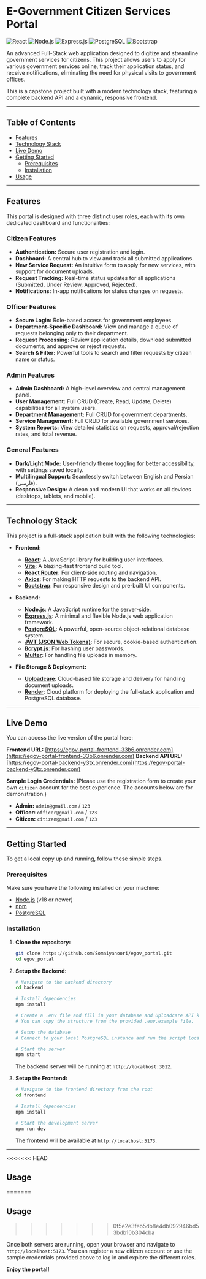 # E-Government Citizen Services Portal

![React](https://img.shields.io/badge/React-20232A?style=for-the-badge&logo=react&logoColor=61DAFB)
![Node.js](https://img.shields.io/badge/Node.js-339933?style=for-the-badge&logo=nodedotjs&logoColor=white)
![Express.js](https://img.shields.io/badge/Express.js-000000?style=for-the-badge&logo=express&logoColor=white)
![PostgreSQL](https://img.shields.io/badge/PostgreSQL-316192?style=for-the-badge&logo=postgresql&logoColor=white)
![Bootstrap](https://img.shields.io/badge/Bootstrap-563D7C?style=for-the-badge&logo=bootstrap&logoColor=white)

An advanced Full-Stack web application designed to digitize and streamline government services for citizens. This project allows users to apply for various government services online, track their application status, and receive notifications, eliminating the need for physical visits to government offices.

This is a capstone project built with a modern technology stack, featuring a complete backend API and a dynamic, responsive frontend.

---

## Table of Contents

- [ Features](#-features)
- [ Technology Stack](#️-technology-stack)
- [ Live Demo](#-live-demo)
- [ Getting Started](#-getting-started)
  - [Prerequisites](#prerequisites)
  - [Installation](#installation)
- [ Usage](#-usage)

---

## Features

This portal is designed with three distinct user roles, each with its own dedicated dashboard and functionalities:

### Citizen Features

- **Authentication:** Secure user registration and login.
- **Dashboard:** A central hub to view and track all submitted applications.
- **New Service Request:** An intuitive form to apply for new services, with support for document uploads.
- **Request Tracking:** Real-time status updates for all applications (Submitted, Under Review, Approved, Rejected).
- **Notifications:** In-app notifications for status changes on requests.

### Officer Features

- **Secure Login:** Role-based access for government employees.
- **Department-Specific Dashboard:** View and manage a queue of requests belonging only to their department.
- **Request Processing:** Review application details, download submitted documents, and approve or reject requests.
- **Search & Filter:** Powerful tools to search and filter requests by citizen name or status.

### Admin Features

- **Admin Dashboard:** A high-level overview and central management panel.
- **User Management:** Full CRUD (Create, Read, Update, Delete) capabilities for all system users.
- **Department Management:** Full CRUD for government departments.
- **Service Management:** Full CRUD for available government services.
- **System Reports:** View detailed statistics on requests, approval/rejection rates, and total revenue.

### General Features

- **Dark/Light Mode:** User-friendly theme toggling for better accessibility, with settings saved locally.
- **Multilingual Support:** Seamlessly switch between English and Persian (فارسی).
- **Responsive Design:** A clean and modern UI that works on all devices (desktops, tablets, and mobile).

---

## Technology Stack

This project is a full-stack application built with the following technologies:

- **Frontend:**

  - **[React](https://reactjs.org/)**: A JavaScript library for building user interfaces.
  - **[Vite](https://vitejs.dev/)**: A blazing-fast frontend build tool.
  - **[React Router](https://reactrouter.com/)**: For client-side routing and navigation.
  - **[Axios](https://axios-http.com/)**: For making HTTP requests to the backend API.
  - **[Bootstrap](https://getbootstrap.com/)**: For responsive design and pre-built UI components.

- **Backend:**
  - **[Node.js](https://nodejs.org/)**: A JavaScript runtime for the server-side.
  - **[Express.js](https://expressjs.com/)**: A minimal and flexible Node.js web application framework.
  - **[PostgreSQL](https://www.postgresql.org/)**: A powerful, open-source object-relational database system.
  - **[JWT (JSON Web Tokens)](https://jwt.io/)**: For secure, cookie-based authentication.
  - **[Bcrypt.js](https://www.npmjs.com/package/bcryptjs)**: For hashing user passwords.
  - **[Multer](https://www.npmjs.com/package/multer)**: For handling file uploads in memory.
- **File Storage & Deployment:**
  - **[Uploadcare](https://uploadcare.com/)**: Cloud-based file storage and delivery for handling document uploads.
  - **[Render](https://render.com/)**: Cloud platform for deploying the full-stack application and PostgreSQL database.

---

##  Live Demo

You can access the live version of the portal here:

**Frontend URL:** [https://egov-portal-frontend-33b6.onrender.com](https://egov-portal-frontend-33b6.onrender.com)
**Backend API URL:** [https://egov-portal-backend-y3tx.onrender.com](https://egov-portal-backend-y3tx.onrender.com)

**Sample Login Credentials:**
(Please use the registration form to create your own `citizen` account for the best experience. The accounts below are for demonstration.)

- **Admin:** `admin@gmail.com` / `123`
- **Officer:** `officer@gmail.com` / `123`
- **Citizen:** `citizen@gmail.com` / `123`

---

## Getting Started

To get a local copy up and running, follow these simple steps.

### Prerequisites

Make sure you have the following installed on your machine:

- [Node.js](https://nodejs.org/en/download/) (v18 or newer)
- [npm](https://www.npmjs.com/get-npm)
- [PostgreSQL](https://www.postgresql.org/download/)

### Installation

1.  **Clone the repository:**

    ```bash
    git clone https://github.com/Somaiyanoori/egov_portal.git
    cd egov_portal
    ```

2.  **Setup the Backend:**

    ```bash
    # Navigate to the backend directory
    cd backend

    # Install dependencies
    npm install

    # Create a .env file and fill in your database and Uploadcare API keys
    # You can copy the structure from the provided .env.example file.

    # Setup the database
    # Connect to your local PostgreSQL instance and run the script located at /schema.sql

    # Start the server
    npm start
    ```

    The backend server will be running at `http://localhost:3012`.

3.  **Setup the Frontend:**

    ```bash
    # Navigate to the frontend directory from the root
    cd frontend

    # Install dependencies
    npm install

    # Start the development server
    npm run dev
    ```

    The frontend will be available at `http://localhost:5173`.

---

<<<<<<< HEAD
##  Usage
=======
##  Usage
>>>>>>> 0f5e2e3feb5db8e4db092946bd53bdb10b304cba

Once both servers are running, open your browser and navigate to `http://localhost:5173`. You can register a new citizen account or use the sample credentials provided above to log in and explore the different roles.

**Enjoy the portal!**
